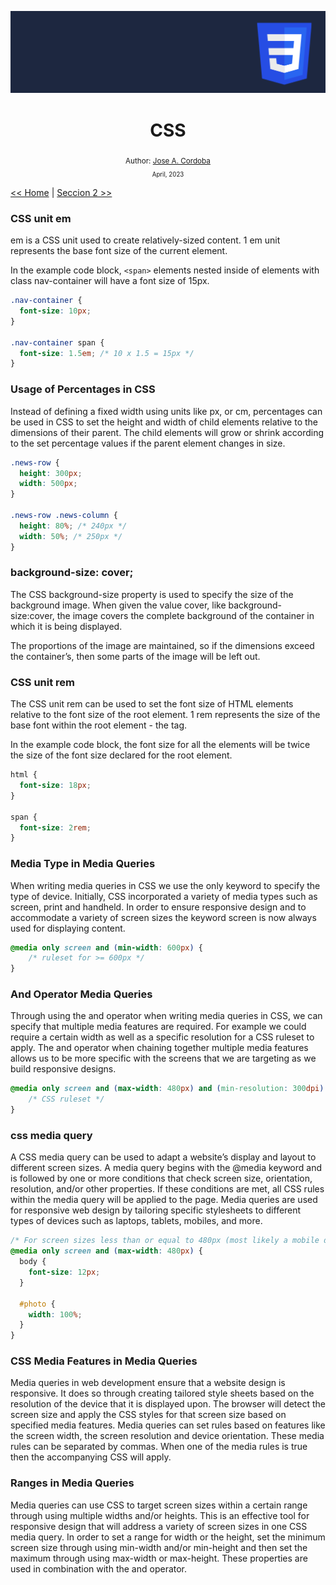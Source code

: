 <div align="center">


![Day 5](./images/banners/css.png)

  <h1> CSS </h1>
  

  <sub>Author:
  <a href="" target="_blank">Jose A. Cordoba</a><br>
  <small> April, 2023</small>
  </sub>
</div>

[<< Home](https://github.com/josemek098dev/001-Docs-web-development/blob/master/README.md) | [Seccion 2 >>](https://github.com/josemek098dev/001-Docs-web-development/blob/master/02-Fronted/01.2-HTML_Tables.md)

### CSS unit em
em is a CSS unit used to create relatively-sized content. 1 em unit represents the base font size of the current element.

In the example code block, `<span>` elements nested inside of elements with class nav-container will have a font size of 15px.

```css
.nav-container {
  font-size: 10px;
}

.nav-container span {
  font-size: 1.5em; /* 10 x 1.5 = 15px */
}
```

### Usage of Percentages in CSS
Instead of defining a fixed width using units like px, or cm, percentages can be used in CSS to set the height and width of child elements relative to the dimensions of their parent. The child elements will grow or shrink according to the set percentage values if the parent element changes in size.

```css
.news-row {
  height: 300px;
  width: 500px;
}

.news-row .news-column {
  height: 80%; /* 240px */
  width: 50%; /* 250px */
}
```

### background-size: cover;
The CSS background-size property is used to specify the size of the background image. When given the value cover, like background-size:cover, the image covers the complete background of the container in which it is being displayed.

The proportions of the image are maintained, so if the dimensions exceed the container’s, then some parts of the image will be left out.

### CSS unit rem
The CSS unit rem can be used to set the font size of HTML elements relative to the font size of the root element. 1 rem represents the size of the base font within the root element - the <html> tag.

In the example code block, the font size for all the <span> elements will be twice the size of the font size declared for the root element.

```css
html {
  font-size: 18px;
}

span {
  font-size: 2rem;
}
```

### Media Type in Media Queries
When writing media queries in CSS we use the only keyword to specify the type of device. Initially, CSS incorporated a variety of media types such as screen, print and handheld. In order to ensure responsive design and to accommodate a variety of screen sizes the keyword screen is now always used for displaying content.

```css
@media only screen and (min-width: 600px) { 
    /* ruleset for >= 600px */
}
```

### And Operator Media Queries
Through using the and operator when writing media queries in CSS, we can specify that multiple media features are required. For example we could require a certain width as well as a specific resolution for a CSS ruleset to apply. The and operator when chaining together multiple media features allows us to be more specific with the screens that we are targeting as we build responsive designs.

```css
@media only screen and (max-width: 480px) and (min-resolution: 300dpi) {
    /* CSS ruleset */
}
```

### css media query
A CSS media query can be used to adapt a website’s display and layout to different screen sizes. A media query begins with the @media keyword and is followed by one or more conditions that check screen size, orientation, resolution, and/or other properties. If these conditions are met, all CSS rules within the media query will be applied to the page. Media queries are used for responsive web design by tailoring specific stylesheets to different types of devices such as laptops, tablets, mobiles, and more.

```css
/* For screen sizes less than or equal to 480px (most likely a mobile device), the body element's font size will be set to 12px and the #photo element's width will be set to 100% */
@media only screen and (max-width: 480px) {
  body {
    font-size: 12px;
  }
  
  #photo {
    width: 100%;
  }
}
```

### CSS Media Features in Media Queries
Media queries in web development ensure that a website design is responsive. It does so through creating tailored style sheets based on the resolution of the device that it is displayed upon. The browser will detect the screen size and apply the CSS styles for that screen size based on specified media features. Media queries can set rules based on features like the screen width, the screen resolution and device orientation. These media rules can be separated by commas. When one of the media rules is true then the accompanying CSS will apply.

### Ranges in Media Queries
Media queries can use CSS to target screen sizes within a certain range through using multiple widths and/or heights. This is an effective tool for responsive design that will address a variety of screen sizes in one CSS media query. In order to set a range for width or the height, set the minimum screen size through using min-width and/or min-height and then set the maximum through using max-width or max-height. These properties are used in combination with the and operator.